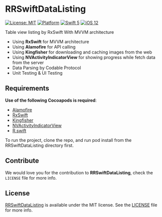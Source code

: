 # RRSwiftDataListing

[![License: MIT](https://img.shields.io/badge/license-MIT-green.svg?style=flat)](https://github.com/Rahul-Mayani/RRSwiftDataListing/blob/master/LICENSE)
[![Platform](https://img.shields.io/cocoapods/p/PagingTableView.svg?style=flat)](https://github.com/Rahul-Mayani/RRSwiftDataListing/tree/master/Dog/)
[![Swift 5](https://img.shields.io/badge/Swift-5-orange.svg?style=flat)](https://developer.apple.com/swift/)
[![iOS 12](https://img.shields.io/badge/iOS-12-orange.svg?style=flat)](https://developer.apple.com/ios/)

Table view listing by RxSwift With MVVM architecture

- Using **RxSwift** for MVVM architecture
- Using **Alamofire** for API calling
- Using **Kingfisher** for downloading and caching images from the web
- Using **NVActivityIndicatorView** for showing progress while fetch data from the server
- Data Parsing by Codable Protocol
- Unit Testing & UI Testing

## Requirements

**Use of the following Cocoapods is required**: 

- [Alamofire](https://github.com/Alamofire/Alamofire)
- [RxSwift](https://github.com/ReactiveX/RxSwift)
- [Kingfisher](https://github.com/onevcat/Kingfisher)
- [NVActivityIndicatorView](https://github.com/ninjaprox/NVActivityIndicatorView)
- [R.swift](https://github.com/mac-cain13/R.swift)


To run the project, clone the repo, and run pod install from the RRSwiftDataListing directory first.


## Contribute 

We would love you for the contribution to **RRSwiftDataListing**, check the ``LICENSE`` file for more info.


## License

[RRSwiftDataListing](https://github.com/Rahul-Mayani/RRSwiftDataListing/tree/master/Dog/) is available under the MIT license. See the [LICENSE](https://github.com/Rahul-Mayani/RRSwiftDataListing/blob/master/LICENSE) file for more info.


